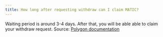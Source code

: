 ```yaml
---
title: How long after requesting withdraw can I claim MATIC?
---
```




Waiting period is around 3-4 days. After that, you will be able able to claim your withdraw request.
Source: [Polygon documentation](https://docs.polygon.technology/docs/faq/staking-faq/#what-is-the-unbonding-period)